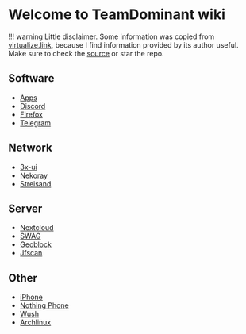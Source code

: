 # Welcome to TeamDominant wiki

!!! warning
    Little disclaimer. Some information was copied from [virtualize.link](https://virtualize.link/), because I find information provided by its author useful. Make sure to check the [source](https://github.com/quietsy/advanced-configurations) or star the repo.

## Software

- [Apps](apps)
- [Discord](discord)
- [Firefox](firefox)
- [Telegram](telegram)

## Network

- [3x-ui](3x-ui)
- [Nekoray](nekoray)
- [Streisand](streisand)

## Server

- [Nextcloud](nextcloud)
- [SWAG](secure)
- [Geoblock](geoblock)
- [Jfscan](jfscan)

## Other

- [iPhone](iphone)
- [Nothing Phone](nothing) 
- [Wush](wush)
- [Archlinux](archlinux)